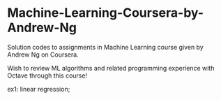 # Machine-Learning-Coursera-by-Andrew-Ng
Solution codes to assignments in Machine Learning course given by Andrew Ng on Coursera.

Wish to review ML algorithms and related programming experience with Octave through this course!

ex1: linear regression; 
